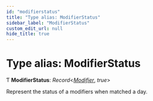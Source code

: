 ```yaml
---
id: "modifierstatus"
title: "Type alias: ModifierStatus"
sidebar_label: "ModifierStatus"
custom_edit_url: null
hide_title: true
---
```


# Type alias: ModifierStatus

Ƭ **ModifierStatus**: *Record*<[*Modifier*](modifier.md), *true*\>

Represent the status of a modifiers when matched a day.
